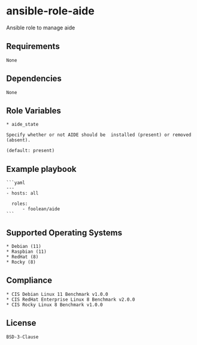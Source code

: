 # ansible-role-aide

Ansible role to manage aide


## Requirements

    None


## Dependencies

    None


## Role Variables

    * aide_state

    Specify whether or not AIDE should be  installed (present) or removed (absent).

    (default: present)


## Example playbook

    ```yaml
    ---
    - hosts: all

      roles:
          - foolean/aide
    ```


## Supported Operating Systems

    * Debian (11)
    * Raspbian (11)
    * RedHat (8)
    * Rocky (8)


## Compliance

    * CIS Debian Linux 11 Benchmark v1.0.0
    * CIS RedHat Enterprise Linux 8 Benchmark v2.0.0
    * CIS Rocky Linux 8 Benchmark v1.0.0

## License

    BSD-3-Clause
